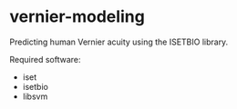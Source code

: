 vernier-modeling
================

Predicting human Vernier acuity using the ISETBIO library.

Required software:
- iset
- isetbio
- libsvm
